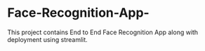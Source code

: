 # Face-Recognition-App-
This project contains End to End Face Recognition App along with deployment using streamlit.
